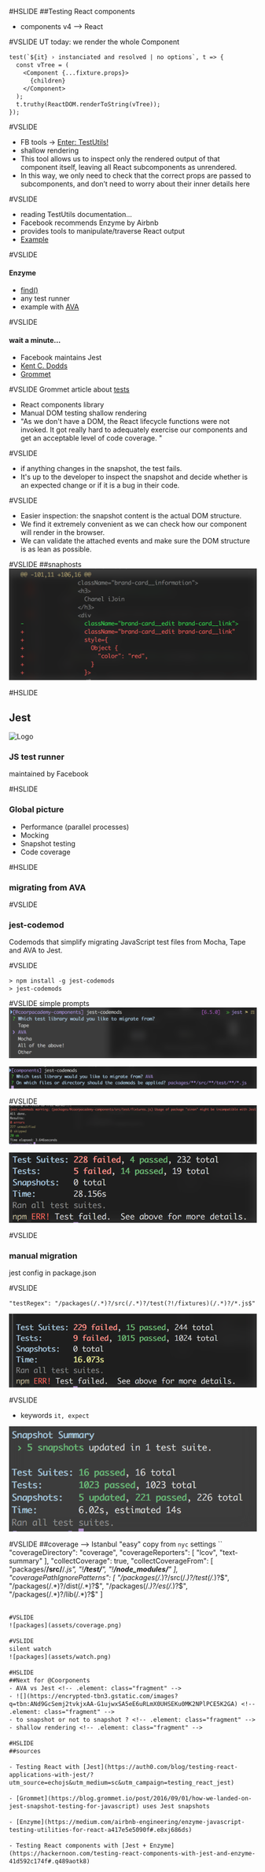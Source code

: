 #HSLIDE
##Testing React components
- components v4 --> React <!-- .element: class="fragment" -->

#VSLIDE
UT today: we render the whole Component
```
test(`${it} › instanciated and resolved | no options`, t => {
  const vTree = (
    <Component {...fixture.props}>
      {children}
    </Component>
  );
  t.truthy(ReactDOM.renderToString(vTree));
});
```

#VSLIDE
- FB tools -> [Enter: TestUtils!](http://farisj.github.io/2016/01/02/testing-react-components-with-shallow-rendering.html)
- shallow rendering <!-- .element: class="fragment" -->
- This tool allows us to inspect only the rendered output of that component itself, leaving all React subcomponents as unrendered.  <!-- .element: class="fragment" -->
- In this way, we only need to check that the correct props are passed to subcomponents, and don’t need to worry about their inner details here <!-- .element: class="fragment" -->

#VSLIDE
- reading TestUtils documentation...
- Facebook recommends Enzyme by Airbnb <!-- .element: class="fragment" -->
- provides tools to manipulate/traverse React output <!-- .element: class="fragment" -->
- [Example](http://airbnb.io/enzyme/docs/api/shallow.html#shallow-rendering-api]) <!-- .element: class="fragment" -->

#VSLIDE
#### Enzyme

- [find()](https://github.com/airbnb/enzyme/blob/master/docs/api/selector.md)
- any test runner <!-- .element: class="fragment" -->
- example with [AVA](https://github.com/airbnb/enzyme/blob/master/docs/guides/tape-ava.md#ava) <!-- .element: class="fragment" -->

#VSLIDE
#### wait a minute...

- Facebook maintains Jest <!-- .element: class="fragment" -->
- [Kent C. Dodds](https://medium.com/@kentcdodds/migrating-to-jest-881f75366e7e#.gw98x58g8) <!-- .element: class="fragment" -->
- [Grommet](https://grommet.github.io/docs/box) <!-- .element: class="fragment" -->

#VSLIDE
Grommet article about [tests](https://blog.grommet.io/post/2016/09/01/how-we-landed-on-jest-snapshot-testing-for-javascript)
- React components library <!-- .element: class="fragment" -->
- Manual DOM testing shallow rendering <!-- .element: class="fragment" -->
- "As we don't have a DOM, the React lifecycle functions were not invoked. It got really hard to adequately exercise our components and get an acceptable level of code coverage. "<!-- .element: class="fragment" -->

#VSLIDE
- if anything changes in the snapshot, the test fails.
- It's up to the developer to inspect the snapshot and decide whether is an expected change or if it is a bug in their code. <!-- .element: class="fragment" -->

#VSLIDE
- Easier inspection: the snapshot content is the actual DOM structure.
- We find it extremely convenient as we can check how our component will render in the browser. <!-- .element: class="fragment" -->
- We can validate the attached events and make sure the DOM structure is as lean as possible. <!-- .element: class="fragment" -->

#VSLIDE
##snaphosts
![](assets/snapshot.png)<!-- .element: class="fragment" -->

#HSLIDE
## Jest
![Logo](https://cdn.auth0.com/blog/testing-react-with-jest/logo.png)

### JS test runner
maintained by Facebook <!-- .element: class="fragment" -->

#HSLIDE
### Global picture

- Performance (parallel processes)<!-- .element: class="fragment" -->
- Mocking <!-- .element: class="fragment" -->
- Snapshot testing <!-- .element: class="fragment" -->
- Code coverage <!-- .element: class="fragment" -->

#HSLIDE
### migrating from AVA

#VSLIDE
### jest-codemod
Codemods that simplify migrating JavaScript test files from Mocha, Tape and AVA to Jest.

#VSLIDE
```
> npm install -g jest-codemods
> jest-codemods
```

#VSLIDE
simple prompts
![](assets/codemod-1.png) <!-- .element: class="fragment" -->

![](assets/codemod-2.png) <!-- .element: class="fragment" -->

#VSLIDE
![](assets/codemod-info.png)

![](assets/results-1-after-codemod.png)<!-- .element: class="fragment" -->

#VSLIDE
### manual migration
jest config in package.json

#VSLIDE
```
"testRegex": "/packages(/.*)?/src(/.*)?/test(?!/fixtures)(/.*)?/*.js$"
```

![](assets/results-2-after-regex.png) <!-- .element: class="fragment" -->

#VSLIDE
- keywords `it, expect`

![](assets/results-3-after-corrections.png) <!-- .element: class="fragment" -->

#VSLIDE
##coverage --> Istanbul
"easy" copy from `nyc` settings
``
"coverageDirectory": "coverage",
    "coverageReporters": [
      "lcov",
      "text-summary"
    ],
    "collectCoverage": true,
    "collectCoverageFrom": [
      "packages/**/src/**/*.js",
      "!**/test/**",
      "!**/node_modules/**"
    ],
    "coveragePathIgnorePatterns": [
      "/packages(/.*)?/src(/.*)?/test(/.*)?$",
      "/packages(/.*)?/dist(/.*)?$",
      "/packages(/.*)?/es(/.*)?$",
      "/packages(/.*)?/lib(/.*)?$"
    ]
```

#VSLIDE
![packages](assets/coverage.png)

#VSLIDE
silent watch
![packages](assets/watch.png)

#HSLIDE
##Next for @Coorponents
- AVA vs Jest <!-- .element: class="fragment" -->
- ![](https://encrypted-tbn3.gstatic.com/images?q=tbn:ANd9GcSemj2tvkjxAA-G1ujwxSA5eE6uRLmX0UHSEKu0MK2NPlPCE5K2GA) <!-- .element: class="fragment" -->
- to snapshot or not to snapshot ? <!-- .element: class="fragment" -->
- shallow rendering <!-- .element: class="fragment" -->

#HSLIDE
##sources

- Testing React with [Jest](https://auth0.com/blog/testing-react-applications-with-jest/?utm_source=echojs&utm_medium=sc&utm_campaign=testing_react_jest)

- [Grommet](https://blog.grommet.io/post/2016/09/01/how-we-landed-on-jest-snapshot-testing-for-javascript) uses Jest snapshots

- [Enzyme](https://medium.com/airbnb-engineering/enzyme-javascript-testing-utilities-for-react-a417e5e5090f#.e8xj686ds)

- Testing React components with [Jest + Enzyme](https://hackernoon.com/testing-react-components-with-jest-and-enzyme-41d592c174f#.q489aotk8)

